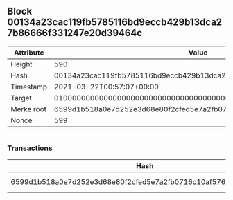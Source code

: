 ## Block 00134a23cac119fb5785116bd9eccb429b13dca27b86666f331247e20d39464c

Attribute | Value
--- | ---
Height | 590
Hash | 00134a23cac119fb5785116bd9eccb429b13dca27b86666f331247e20d39464c
Timestamp | 2021-03-22T00:57:07+00:00
Target | 0100000000000000000000000000000000000000000000000000000000000000
Merke root | 6599d1b518a0e7d252e3d68e80f2cfed5e7a2fb0716c10af57690cda1aa1f8db
Nonce | 599

```

```

### Transactions

Hash | Amount
--- | ---
[6599d1b518a0e7d252e3d68e80f2cfed5e7a2fb0716c10af57690cda1aa1f8db](6599d1b518a0e7d252e3d68e80f2cfed5e7a2fb0716c10af57690cda1aa1f8db.md) | 10.00000000 SKEPTI 
